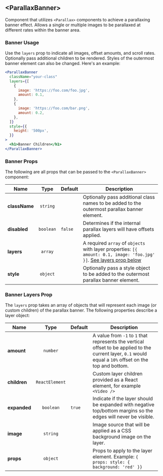 ## \<ParallaxBanner>

Component that utilizes `<Parallax>` components to achieve a parallaxing banner effect. Allows a single or multiple images to be parallaxed at different rates within the banner area.

### Banner Usage

Use the `layers` prop to indicate all images, offset amounts, and scroll rates. Optionally pass additional children to be rendered. Styles of the outermost banner element can also be changed. Here's an example:

```jsx
<ParallaxBanner
  className="your-class"
  layers={[
    {
      image: 'https://foo.com/foo.jpg',
      amount: 0.1,
    },
    {
      image: 'https://foo.com/bar.png',
      amount: 0.2,
    },
  ]}
  style={{
    height: '500px',
  }}
>
  <h1>Banner Children</h1>
</ParallaxBanner>
```

### Banner Props

The following are all props that can be passed to the `<ParallaxBanner>` component:

| Name          |   Type    | Default | Description                                                                                                                                |
| ------------- | :-------: | :------ | ------------------------------------------------------------------------------------------------------------------------------------------ |
| **className** | `string`  |         | Optionally pass additional class names to be added to the outermost parallax banner element.                                               |
| **disabled**  | `boolean` | `false` | Determines if the internal parallax layers will have offsets applied.                                                                      |
| **layers**    |  `array`  |         | A required `array` of `objects` with layer properties: `[{ amount: 0.1, image: 'foo.jpg' }]`. [See layers prop below](#banner-layers-prop) |
| **style**     | `object`  |         | Optionally pass a style object to be added to the outermost parallax banner element.                                                       |

### Banner Layers Prop

The `layers` prop takes an array of objects that will represent each image (or custom children) of the parallax banner. The following properties describe a layer object:

| Name         |      Type      | Default | Description                                                                                                                                              |
| ------------ | :------------: | :------ | -------------------------------------------------------------------------------------------------------------------------------------------------------- |
| **amount**   |    `number`    |         | A value from `-1` to `1` that represents the vertical offset to be applied to the current layer, `0.1` would equal a `10%` offset on the top and bottom. |
| **children** | `ReactElement` |         | Custom layer children provided as a React element, for example `<Video />`                                                                               |
| **expanded** |   `boolean`    | `true`  | Indicate if the layer should be expanded with negative top/bottom margins so the edges will never be visible.                                            |
| **image**    |    `string`    |         | Image source that will be applied as a CSS background image on the layer.                                                                                |
| **props**    |    `object`    |         | Props to apply to the layer element. Example: `{ props: style: { background: 'red' }}`                                                                   |
